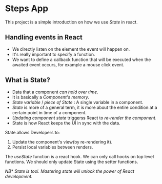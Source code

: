 # Steps App

This project is a simple introduction on how we use _State_ in react.

## Handling events in React

- We directly listen on the element the event will happen on.
- It's really important to specify a function.
- We want to define a callback function that will be executed when the awaited event occurs, for example a mouse click event.

## What is State?

- Data that a component _can hold over time_.
- It is basically a _Component's memory_.
- _State variable_ / _piece of State_ : A single variable in a component.
- _State_ is more of a general term, it is more about the entire condition at a certain point in time of a component.
- _Updating component state_ triggerss React to _re-render the component_.
- State is how React keeps the UI in sync with the data.

State allows Developers to:

1. Update the component's view(by re-rendering it).
2. Persist local variables between renders.

The _useState_ function is a react hook. We can only call hooks on top level functions.
We should only update State using the setter functions.

_NB_\* _State is tool. Mastering state will unlock the power of React development._
